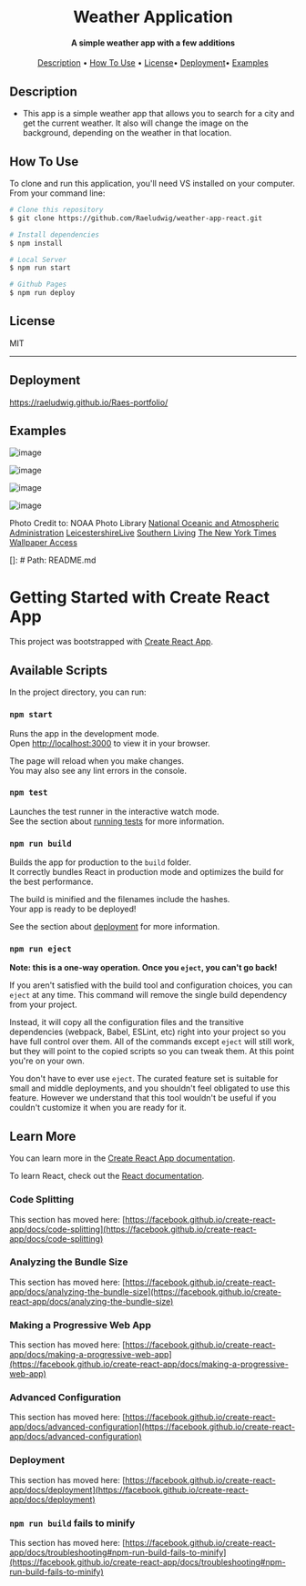 
<h1 align="center">
  <br>
Weather Application
  <br>
</h1>

<h4 align="center"> A simple weather app with a few additions</h4>


<p align="center">
  <a href="#description">Description</a> •
  <a href="#how-to-use">How To Use</a> •
  <a href="#license">License</a>•
  <a href="#deployment">Deployment</a>•
  <a href="#examples">Examples</a>
</p>




## Description

* This app is a simple weather app that allows you to search for a city and get the current weather. It also will change the image on the background, depending on the weather in that location. 

## How To Use

To clone and run this application, you'll need VS installed on your computer. From your command line:

```bash
# Clone this repository
$ git clone https://github.com/Raeludwig/weather-app-react.git

# Install dependencies
$ npm install

# Local Server
$ npm run start

# Github Pages
$ npm run deploy

```

## License

MIT

---
## Deployment
https://raeludwig.github.io/Raes-portfolio/

## Examples
![image](https://github.com/Raeludwig/forked-moon-dollars/assets/118871515/6f346797-ffce-41d6-affb-4bd6126f6bbe)

![image](https://github.com/Raeludwig/forked-moon-dollars/assets/118871515/d87b5590-cb1a-48a8-9637-7a60f678b25e)

![image](https://github.com/Raeludwig/forked-moon-dollars/assets/118871515/f4091c06-75bf-4411-9a10-cc662b7b6179)

![image](https://github.com/Raeludwig/forked-moon-dollars/assets/118871515/a9da2492-f613-4bf1-95c1-873996cc989d)





Photo Credit to:
NOAA Photo Library [National Oceanic and Atmospheric Administration](https://www.photolib.noaa.gov/)
[LeicestershireLive](https://www.leicestermercury.co.uk/news/local-news/leicestershires-weather-forecast-sunny-weather-6857331)
[Southern Living](https://www.southernliving.com/tk-things-only-southerners-say-about-the-weather-6827978)
[The New York Times](https://static01.nyt.com/images/2019/11/26/us/26holiday-weather01sub/26holiday-weather01sub-superJumbo.jpg)
[Wallpaper Access](https://wallpaperaccess.com/cloudy-landscape)


[]: # Path: README.md


# Getting Started with Create React App

This project was bootstrapped with [Create React App](https://github.com/facebook/create-react-app).

## Available Scripts

In the project directory, you can run:

### `npm start`

Runs the app in the development mode.\
Open [http://localhost:3000](http://localhost:3000) to view it in your browser.

The page will reload when you make changes.\
You may also see any lint errors in the console.

### `npm test`

Launches the test runner in the interactive watch mode.\
See the section about [running tests](https://facebook.github.io/create-react-app/docs/running-tests) for more information.

### `npm run build`

Builds the app for production to the `build` folder.\
It correctly bundles React in production mode and optimizes the build for the best performance.

The build is minified and the filenames include the hashes.\
Your app is ready to be deployed!

See the section about [deployment](https://facebook.github.io/create-react-app/docs/deployment) for more information.

### `npm run eject`

**Note: this is a one-way operation. Once you `eject`, you can't go back!**

If you aren't satisfied with the build tool and configuration choices, you can `eject` at any time. This command will remove the single build dependency from your project.

Instead, it will copy all the configuration files and the transitive dependencies (webpack, Babel, ESLint, etc) right into your project so you have full control over them. All of the commands except `eject` will still work, but they will point to the copied scripts so you can tweak them. At this point you're on your own.

You don't have to ever use `eject`. The curated feature set is suitable for small and middle deployments, and you shouldn't feel obligated to use this feature. However we understand that this tool wouldn't be useful if you couldn't customize it when you are ready for it.

## Learn More

You can learn more in the [Create React App documentation](https://facebook.github.io/create-react-app/docs/getting-started).

To learn React, check out the [React documentation](https://reactjs.org/).

### Code Splitting

This section has moved here: [https://facebook.github.io/create-react-app/docs/code-splitting](https://facebook.github.io/create-react-app/docs/code-splitting)

### Analyzing the Bundle Size

This section has moved here: [https://facebook.github.io/create-react-app/docs/analyzing-the-bundle-size](https://facebook.github.io/create-react-app/docs/analyzing-the-bundle-size)

### Making a Progressive Web App

This section has moved here: [https://facebook.github.io/create-react-app/docs/making-a-progressive-web-app](https://facebook.github.io/create-react-app/docs/making-a-progressive-web-app)

### Advanced Configuration

This section has moved here: [https://facebook.github.io/create-react-app/docs/advanced-configuration](https://facebook.github.io/create-react-app/docs/advanced-configuration)

### Deployment

This section has moved here: [https://facebook.github.io/create-react-app/docs/deployment](https://facebook.github.io/create-react-app/docs/deployment)

### `npm run build` fails to minify

This section has moved here: [https://facebook.github.io/create-react-app/docs/troubleshooting#npm-run-build-fails-to-minify](https://facebook.github.io/create-react-app/docs/troubleshooting#npm-run-build-fails-to-minify)
